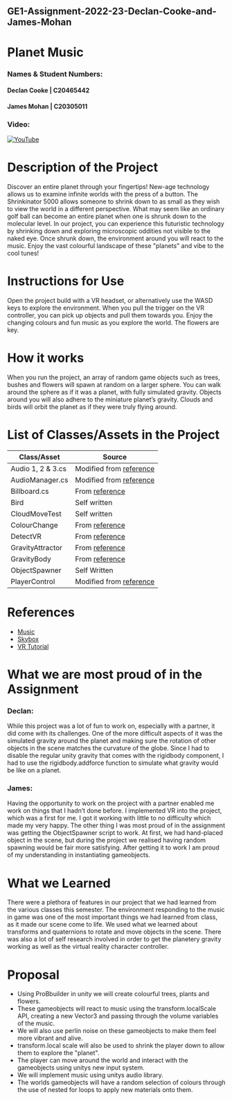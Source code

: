 ## GE1-Assignment-2022-23-Declan-Cooke-and-James-Mohan

# Planet Music

### Names & Student Numbers:
#### Declan Cooke | C20465442
#### James Mohan | C20305011

### Video: 
[![YouTube](https://i9.ytimg.com/vi_webp/U5bKkobRUcM/mq2.webp?sqp=CLTVi50G-oaymwEmCMACELQB8quKqQMa8AEB-AH-CYAC0AWKAgwIABABGBUgcigRMA8=&rs=AOn4CLCmuroVBNCoM5YEt-DprKGDch68OQ)](https://www.youtube.com/watch?v=U5bKkobRUcM)

# Description of the Project
Discover an entire planet through your fingertips! New-age technology allows us to examine infinite worlds with the press of a button. The Shrinkinator 5000 allows someone to shrink down to as small as they wish to view the world in a different perspective. What may seem like an ordinary golf ball can become an entire planet when one is shrunk down to the molecular level. In our project, you can experience this futuristic technology by shrinking down and exploring microscopic oddities not visible to the naked eye.  Once shrunk down, the environment around you will react to the music. Enjoy the vast colourful landscape of these "planets" and vibe to the cool tunes!

# Instructions for Use
Open the project build with a VR headset, or alternatively use the WASD keys to explore the environment. When you pull the trigger on the VR controller, you can pick up objects and pull them towards you. Enjoy the changing colours and fun music as you explore the world. The flowers are key.

# How it works
When you run the project, an array of random game objects such as trees, bushes and flowers will spawn at random on a larger sphere. You can walk around the sphere as if it was a planet, with fully simulated gravity. Objects around you will also adhere to the miniature planet’s gravity. Clouds and birds will orbit the planet as if they were truly flying around.

# List of Classes/Assets in the Project
| **Class/Asset** | **Source** |
|-----------|-----------|
| Audio 1, 2 & 3.cs | Modified from [reference](https://github.com/skooter500/GE1-2022-2023/blob/master/GE1%20Examples%202022/Assets/AudioAnalyzer.cs) |
| AudioManager.cs | Modified from [reference](https://github.com/skooter500/GE1-2022-2023/blob/master/GE1%20Examples%202022/Assets/AudioViz1.cs) |
| Billboard.cs | From [reference](https://youtu.be/BLfNP4Sc_iA?t=1015) |
| Bird | Self written |
| CloudMoveTest | Self written |
| ColourChange | From [reference](https://www.youtube.com/watch?v=C_f2ChrcSSM) |
| DetectVR | From [reference](https://www.youtube.com/watch?v=ImPZyIM6XNs) |
| GravityAttractor | From [reference](https://www.youtube.com/watch?v=gHeQ8Hr92P4&ab_channel=SebastianLague) |
| GravityBody | From [reference](https://www.youtube.com/watch?v=gHeQ8Hr92P4&ab_channel=SebastianLague) |
| ObjectSpawner | Self Written |
| PlayerControl | Modified from [reference](https://www.youtube.com/watch?v=1LtePgzeqjQ) |

# References
- [Music](https://www.youtube.com/watch?v=5PNbEfLIEDs)
- [Skybox](https://www.youtube.com/watch?v=yw2J9NWRdow)
- [VR Tutorial](https://www.youtube.com/watch?v=yxMzAw2Sg5w) 

# What we are most proud of in the Assignment
### Declan: 
While this project was a lot of fun to work on, especially with a partner, it did come with its challenges. One of the more difficult aspects of it was the simulated gravity around the planet and making sure the rotation of other objects in the scene matches the curvature of the globe. Since I had to disable the regular unity gravity that comes with the rigidbody component, I had to use the rigidbody.addforce function to simulate what gravity would be like on a planet. 

### James: 
Having the opportunity to work on the project with a partner enabled me work on things that I hadn’t done before. I implemented VR into the project, which was a first for me. I got it working with little to no difficulty which made my very happy. The other thing I was most proud of in the assignment was getting the ObjectSpawner script to work. At first, we had hand-placed object in the scene, but during the project we realised having random spawning would be fair more satisfying. After getting it to work I am proud of my understanding in instantiating gameobjects.


# What we Learned
There were a plethora of features in our project that we had learned from the various classes this semester. The environment responding to the music in game was one of the most important things we had learned from class, as it made our scene come to life. We used what we learned about transforms and quaternions to rotate and move objects in the scene. There was also a lot of self research involved in order to get the planetery gravity working as well as the virtual reality character controller. 

# Proposal
- Using ProBbuilder in unity we will create colourful trees, plants and flowers.
- These gameobjects will react to  music using the transform.localScale API, creating a new Vector3 and passing through the volume variables of the music.
- We will also use perlin noise on these gameobjects to make them feel more vibrant and alive.
- transform.local scale will also be used to shrink the player down to allow them to explore the "planet".
- The player can move around the world and interact with the gameobjects using unitys new input system.
- We will implement music using unitys audio library.
- The worlds gameobjects will have a random selection of colours through the use of nested for loops to apply new materials onto them.
